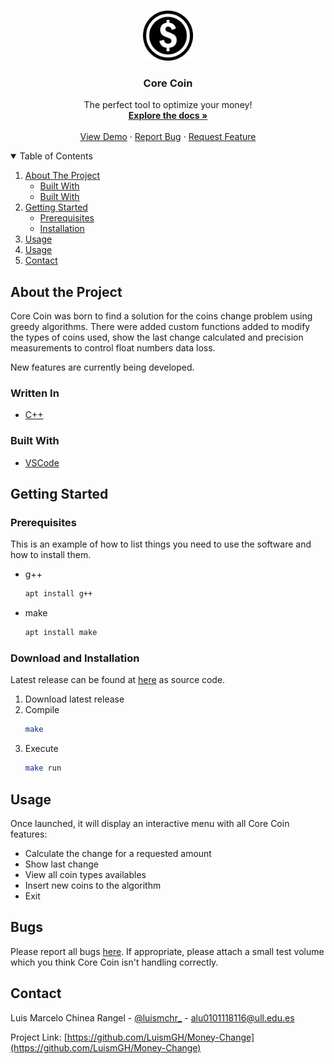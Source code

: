 <br />
<p align="center">
  <a href="https://github.com/LuismGH/Core-Coin">
    <img src="images/logo.png" alt="Logo" width="80" height="80">
  </a>

  <h3 align="center">Core Coin</h3>

  <p align="center">
    The perfect tool to optimize your money!
    <br />
    <a href="https://github.com/LuismGH/Core-Coin"><strong>Explore the docs »</strong></a>
    <br />
    <br />
    <a href="https://github.com/LuismGH/Core-Coin">View Demo</a>
    ·
    <a href="https://github.com/LuismGH/Core-Coin/issues">Report Bug</a>
    ·
    <a href="https://github.com/LuismGH/Core-Coin/issues">Request Feature</a>
  </p>
</p>

<details open="open">
  <summary>Table of Contents</summary>
  <ol>
    <li>
      <a href="#about-the-project">About The Project</a>
      <ul>
        <li><a href="#written-in">Built With</a></li>
        <li><a href="#built-with">Built With</a></li>
      </ul>
    </li>
    <li>
      <a href="#getting-started">Getting Started</a>
      <ul>
        <li><a href="#prerequisites">Prerequisites</a></li>
        <li><a href="#download-and-installation">Installation</a></li>
      </ul>
    </li>
    <li><a href="#usage">Usage</a></li>
    <li><a href="#bugs">Usage</a></li>
    <li><a href="#contact">Contact</a></li>
  </ol>
</details>

## About the Project

Core Coin was born to find a solution for the coins change problem using greedy algorithms. There were added custom functions added to modify the types of coins used, show the last change calculated and precision measurements to control float numbers data loss.

New features are currently being developed.

### Written In

* [C++](https://www.cplusplus.com/)

### Built With

* [VSCode](https://code.visualstudio.com/)

## Getting Started

### Prerequisites

This is an example of how to list things you need to use the software and how to install them.
* g++
  ```sh
  apt install g++
  ```
* make
  ```sh
  apt install make
  ```

### Download and Installation

Latest release can be found at [here](https://github.com/LuismGH/Core-Coin/releases) as source code.

1. Download latest release
2. Compile
   ```sh
   make
   ```
3. Execute
   ```sh
   make run
   ```

## Usage

Once launched, it will display an interactive menu with all Core Coin features:

* Calculate the change for a requested amount
* Show last change
* View all coin types availables
* Insert new coins to the algorithm
* Exit

## Bugs

Please report all bugs [here](https://github.com/LuismGH/Core-Coin/issues). If appropriate, please attach a small test volume which you think Core Coin isn't handling correctly.

## Contact

Luis Marcelo Chinea Rangel - [@luismchr_](https://twitter.com/luismchr_) - alu0101118116@ull.edu.es

Project Link: [https://github.com/LuismGH/Money-Change](https://github.com/LuismGH/Money-Change)